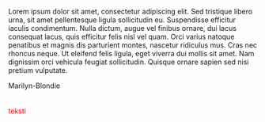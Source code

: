 Lorem ipsum dolor sit amet, consectetur adipiscing elit. Sed tristique libero urna, sit amet pellentesque ligula sollicitudin eu. Suspendisse efficitur iaculis condimentum. Nulla dictum, augue vel finibus ornare, dui lacus consequat lacus, quis efficitur felis nisl vel quam. Orci varius natoque penatibus et magnis dis parturient montes, nascetur ridiculus mus. Cras nec rhoncus neque. Ut eleifend felis ligula, eget viverra dui mollis sit amet. Nam dignissim orci vehicula feugiat sollicitudin. Quisque ornare sapien sed nisi pretium vulputate.

Marilyn-Blondie
<br><br><br>
<span style="color: red">teksti</span>
